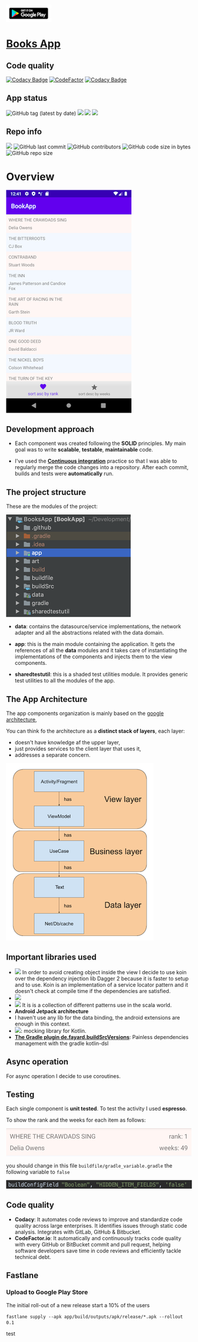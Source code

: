 ![](art/google-play-badge_resized_2.png "App")
# [Books App](https://play.google.com/store/apps/details?id=com.ciriti.bookapp)

## Code quality
[![Codacy Badge](https://api.codacy.com/project/badge/Grade/67663f3940974e0cb0ff07b39921199b)](https://app.codacy.com/manual/ciriti/Showcase?utm_source=github.com&utm_medium=referral&utm_content=ciriti/Showcase&utm_campaign=Badge_Grade_Dashboard)
[![CodeFactor](https://www.codefactor.io/repository/github/ciriti/showcase/badge)](https://www.codefactor.io/repository/github/ciriti/showcase)
[![Codacy Badge](https://app.codacy.com/project/badge/Grade/a669f1b025ce42cfa8cb82e47f5d91c9)](https://www.codacy.com/manual/ciriti/BooksApp?utm_source=github.com&amp;utm_medium=referral&amp;utm_content=ciriti/BooksApp&amp;utm_campaign=Badge_Grade)

## App status
![GitHub tag (latest by date)](https://img.shields.io/github/v/tag/ciriti/Showcase?color=brightgreen&label=latest%20release)
![](https://github.com/ciriti/Showcase/workflows/google%20play%20release/badge.svg)
![](https://github.com/ciriti/Showcase/workflows/feature%20workflow/badge.svg)
![](https://github.com/ciriti/Showcase/workflows/develop/badge.svg)

## Repo info
![](https://img.shields.io/badge/Kotlin-1.3.60-blue)
![GitHub last commit](https://img.shields.io/github/last-commit/ciriti/Showcase)
![GitHub contributors](https://img.shields.io/github/contributors/ciriti/Showcase?color=orange)
![GitHub code size in bytes](https://img.shields.io/github/languages/code-size/ciriti/Showcase)
![GitHub repo size](https://img.shields.io/github/repo-size/ciriti/Showcase)

# Overview

![App screenshot](art/books_list.png "App")

## Development approach
- Each component was created following the **SOLID** principles. My main goal was to write **scalable**, **testable**, **maintainable** code.
  
- I've used the  [**Continuous integration**](https://github.com/ciriti/Showcase/actions) practice so that I was able to regularly merge the code changes into a repository. After each commit, builds and tests were **automatically** run.
  
## The project structure
These are the modules of the project:  

![Modules of the application](art/modules.png "Modules")

* **data**: contains the datasource/service implementations, the network adapter and all the abstractions related with the data domain.
  
* **app**: this is the main module containing the application. It gets the references of all the **data** modules and it takes care of instantiating the implementations of the components and injects them to the view components.
  
* **sharedtestutil**: this is a shaded test utilities module. It provides generic test utilities to all the modules of the app.
  
## The App Architecture
The app components organization is mainly based on the [google architecture](https://developer.android.com/jetpack/docs/guide),

You can think fo the architecture as a **distinct stack of layers**, each layer:
 * doesn't have knowledge af the upper layer,
 * just provides services to the client layer that uses it,
 * addresses a separate concern.
 
![app architecture](art/architecture.png "App architecture")

## Important libraries used
* ![](https://img.shields.io/badge/koin-2.0.1-blue) In order to avoid creating object inside the view I decide to use koin over the dependency injection lib Dagger 2 because it is faster to setup and to use. Koin is an implementation of a service locator pattern and it doesn't check at compile time if the dependencies are satisfied.
* ![](https://img.shields.io/badge/Retrofit-2.7.1-blue)
* ![](https://img.shields.io/badge/Arrow-0.10.4-blue) It is is a collection of different patterns use in the scala world.
* **Android Jetpack architecture**
* I haven't use any lib for the data binding, the android extensions are enough in this context.
* ![](https://img.shields.io/badge/Mockk-1.9.2-blue): mocking library for Kotlin.
* **[The Gradle plugin de.fayard.buildSrcVersions](https://github.com/jmfayard/refreshVersions)**: 
Painless dependencies management with the gradle kotlin-dsl

## Async operation
For async operation I decide to use coroutines.

## Testing
Each single component is **unit tested**. To test the activity 
I used **espresso**.

To show the rank and the weeks for each item as follows:

![Debug view](art/list_item.png "App")

you should change in this file `buildfile/gradle_variable.gradle` the following variable to `false`

![Debug view](art/variable.png "App")


## Code quality
* **Codacy**: It automates code reviews to improve and standardize code quality across large enterprises. It identifies issues through static code analysis. Integrates with GitLab, GitHub & Bitbucket.
* **CodeFactor.io**: It automatically and continuously tracks code quality with every GitHub or BitBucket commit and pull request, helping software developers save time in code reviews and efficiently tackle technical debt.

## Fastlane

### Upload to Google Play Store

The initial roll-out of a new release start a 10% of the users

```
fastlane supply --apk app/build/outputs/apk/release/*.apk --rollout 0.1
```

test





